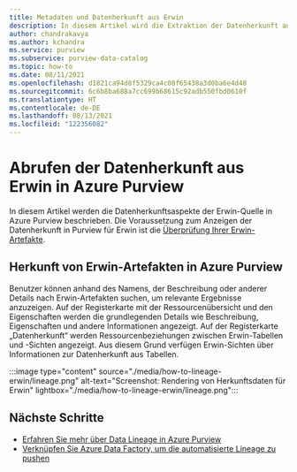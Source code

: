 ```yaml
---
title: Metadaten und Datenherkunft aus Erwin
description: In diesem Artikel wird die Extraktion der Datenherkunft aus der Erwin-Quelle beschrieben.
author: chandrakavya
ms.author: kchandra
ms.service: purview
ms.subservice: purview-data-catalog
ms.topic: how-to
ms.date: 08/11/2021
ms.openlocfilehash: d1821ca94d8f5329ca4c08f65438a3d0ba6e4d48
ms.sourcegitcommit: 6c6b8ba688a7cc699b68615c92adb550fbd0610f
ms.translationtype: HT
ms.contentlocale: de-DE
ms.lasthandoff: 08/13/2021
ms.locfileid: "122356082"
---
```

# <a name="how-to-get-lineage-from-erwin-into-azure-purview"></a>Abrufen der Datenherkunft aus Erwin in Azure Purview

In diesem Artikel werden die Datenherkunftsaspekte der Erwin-Quelle in Azure Purview beschrieben. Die Voraussetzung zum Anzeigen der Datenherkunft in Purview für Erwin ist die [Überprüfung Ihrer Erwin-Artefakte](../purview/register-scan-erwin-source.md). 

## <a name="lineage-of-erwin-artifacts-in-azure-purview"></a>Herkunft von Erwin-Artefakten in Azure Purview

Benutzer können anhand des Namens, der Beschreibung oder anderer Details nach Erwin-Artefakten suchen, um relevante Ergebnisse anzuzeigen. Auf der Registerkarte mit der Ressourcenübersicht und den Eigenschaften werden die grundlegenden Details wie Beschreibung, Eigenschaften und andere Informationen angezeigt. Auf der Registerkarte „Datenherkunft“ werden Ressourcenbeziehungen zwischen Erwin-Tabellen und -Sichten angezeigt. Aus diesem Grund verfügen Erwin-Sichten über Informationen zur Datenherkunft aus Tabellen. 

:::image type="content" source="./media/how-to-lineage-erwin/lineage.png" alt-text="Screenshot: Rendering von Herkunftsdaten für Erwin" lightbox="./media/how-to-lineage-erwin/lineage.png":::


## <a name="next-steps"></a>Nächste Schritte

- [Erfahren Sie mehr über Data Lineage in Azure Purview](catalog-lineage-user-guide.md)
- [Verknüpfen Sie Azure Data Factory, um die automatisierte Lineage zu pushen](how-to-link-azure-data-factory.md)
